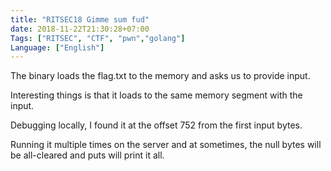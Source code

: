 ```yaml
---
title: "RITSEC18 Gimme sum fud"
date: 2018-11-22T21:30:28+07:00
Tags: ["RITSEC", "CTF", "pwn","golang"]
Language: ["English"]
---
```


The binary loads the flag.txt to the memory and asks us to provide input.

Interesting things is that it loads to the same memory segment with the input.

Debugging locally, I found it at the offset 752 from the first input bytes.

Running it multiple times on the server and at sometimes, the null bytes will be all-cleared and puts will print it all.
